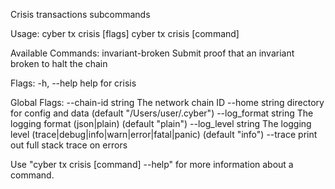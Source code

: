 Crisis transactions subcommands

Usage:
  cyber tx crisis [flags]
  cyber tx crisis [command]

Available Commands:
  invariant-broken Submit proof that an invariant broken to halt the chain

Flags:
  -h, --help   help for crisis

Global Flags:
      --chain-id string     The network chain ID
      --home string         directory for config and data (default "/Users/user/.cyber")
      --log_format string   The logging format (json|plain) (default "plain")
      --log_level string    The logging level (trace|debug|info|warn|error|fatal|panic) (default "info")
      --trace               print out full stack trace on errors

Use "cyber tx crisis [command] --help" for more information about a command.
